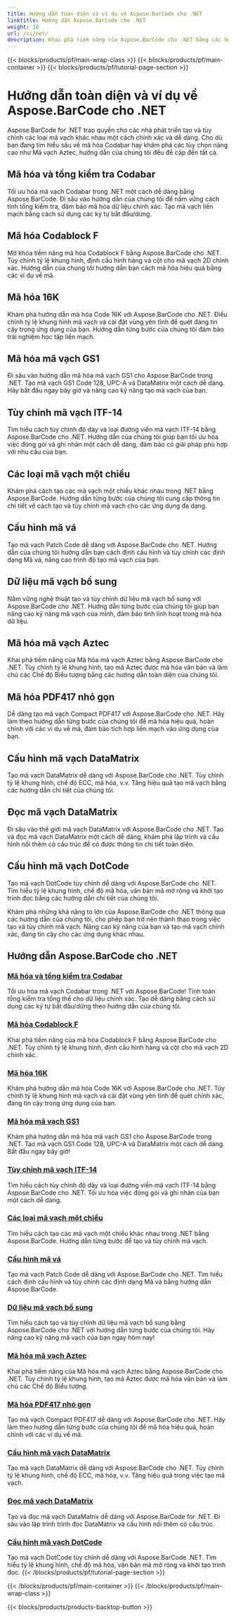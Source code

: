 ```yaml
---
title: Hướng dẫn toàn diện và ví dụ về Aspose.BarCode cho .NET
linktitle: Hướng dẫn Aspose.BarCode cho .NET
weight: 10
url: /vi/net/
description: Khai phá tiềm năng của Aspose.BarCode cho .NET bằng các hướng dẫn toàn diện! Làm chủ mã hóa Codabar, tùy chỉnh Codablock F, khám phá Mã 16K, v.v.
---
```


{{< blocks/products/pf/main-wrap-class >}}
{{< blocks/products/pf/main-container >}}
{{< blocks/products/pf/tutorial-page-section >}}

# Hướng dẫn toàn diện và ví dụ về Aspose.BarCode cho .NET



Aspose.BarCode for .NET trao quyền cho các nhà phát triển tạo và tùy chỉnh các loại mã vạch khác nhau một cách chính xác và dễ dàng. Cho dù bạn đang tìm hiểu sâu về mã hóa Codabar hay khám phá các tùy chọn nâng cao như Mã vạch Aztec, hướng dẫn của chúng tôi đều đề cập đến tất cả.

## Mã hóa và tổng kiểm tra Codabar

Tối ưu hóa mã vạch Codabar trong .NET một cách dễ dàng bằng Aspose.BarCode. Đi sâu vào hướng dẫn của chúng tôi để nắm vững cách tính tổng kiểm tra, đảm bảo mã hóa dữ liệu chính xác. Tạo mã vạch liền mạch bằng cách sử dụng các ký tự bắt đầu/dừng.

## Mã hóa Codablock F

Mở khóa tiềm năng mã hóa Codablock F bằng Aspose.BarCode cho .NET. Tùy chỉnh tỷ lệ khung hình, định cấu hình hàng và cột cho mã vạch 2D chính xác. Hướng dẫn của chúng tôi hướng dẫn bạn cách mã hóa hiệu quả bằng các ví dụ về mã.

## Mã hóa 16K

Khám phá hướng dẫn mã hóa Code 16K với Aspose.BarCode cho .NET. Điều chỉnh tỷ lệ khung hình mã vạch và cài đặt vùng yên tĩnh để quét đáng tin cậy trong ứng dụng của bạn. Hướng dẫn từng bước của chúng tôi đảm bảo trải nghiệm học tập liền mạch.

## Mã hóa mã vạch GS1

Đi sâu vào hướng dẫn mã hóa mã vạch GS1 cho Aspose.BarCode trong .NET. Tạo mã vạch GS1 Code 128, UPC-A và DataMatrix một cách dễ dàng. Hãy bắt đầu ngay bây giờ và nâng cao kỹ năng tạo mã vạch của bạn.

## Tùy chỉnh mã vạch ITF-14

Tìm hiểu cách tùy chỉnh độ dày và loại đường viền mã vạch ITF-14 bằng Aspose.BarCode cho .NET. Hướng dẫn của chúng tôi giúp bạn tối ưu hóa việc đóng gói và ghi nhãn một cách dễ dàng, đảm bảo có giải pháp phù hợp với nhu cầu của bạn.

## Các loại mã vạch một chiều

Khám phá cách tạo các mã vạch một chiều khác nhau trong .NET bằng Aspose.BarCode. Hướng dẫn từng bước của chúng tôi cung cấp thông tin chi tiết về cách tạo và tùy chỉnh mã vạch cho các ứng dụng đa dạng.

## Cấu hình mã vá

Tạo mã vạch Patch Code dễ dàng với Aspose.BarCode cho .NET. Hướng dẫn của chúng tôi hướng dẫn bạn cách định cấu hình và tùy chỉnh các định dạng Mã vá, nâng cao trình độ tạo mã vạch của bạn.

## Dữ liệu mã vạch bổ sung

Nắm vững nghệ thuật tạo và tùy chỉnh dữ liệu mã vạch bổ sung với Aspose.BarCode cho .NET. Hướng dẫn từng bước của chúng tôi giúp bạn nâng cao kỹ năng mã vạch của mình, đảm bảo tính linh hoạt trong mã hóa dữ liệu.

## Mã hóa mã vạch Aztec

Khai phá tiềm năng của Mã hóa mã vạch Aztec bằng Aspose.BarCode cho .NET. Tùy chỉnh tỷ lệ khung hình, tạo mã Aztec được mã hóa văn bản và làm chủ các Chế độ Biểu tượng bằng các hướng dẫn toàn diện của chúng tôi.

## Mã hóa PDF417 nhỏ gọn

Dễ dàng tạo mã vạch Compact PDF417 với Aspose.BarCode cho .NET. Hãy làm theo hướng dẫn từng bước của chúng tôi để mã hóa hiệu quả, hoàn chỉnh với các ví dụ về mã, đảm bảo tích hợp liền mạch vào ứng dụng của bạn.

## Cấu hình mã vạch DataMatrix

Tạo mã vạch DataMatrix dễ dàng với Aspose.BarCode cho .NET. Tùy chỉnh tỷ lệ khung hình, chế độ ECC, mã hóa, v.v. Tăng hiệu quả tạo mã vạch bằng các hướng dẫn chi tiết của chúng tôi.

## Đọc mã vạch DataMatrix

Đi sâu vào thế giới mã vạch DataMatrix với Aspose.BarCode cho .NET. Tạo và đọc mã vạch DataMatrix một cách dễ dàng, khám phá lập trình và cấu hình nối thêm có cấu trúc để có được thông tin chi tiết toàn diện.

## Cấu hình mã vạch DotCode

Tạo mã vạch DotCode tùy chỉnh dễ dàng với Aspose.BarCode cho .NET. Tìm hiểu tỷ lệ khung hình, chế độ mã hóa, văn bản mã mở rộng và khởi tạo trình đọc bằng các hướng dẫn chi tiết của chúng tôi.

Khám phá những khả năng to lớn của Aspose.BarCode cho .NET thông qua các hướng dẫn của chúng tôi, cho phép bạn trở nên thành thạo trong việc tạo và tùy chỉnh mã vạch. Nâng cao kỹ năng của bạn và tạo mã vạch chính xác, đáng tin cậy cho các ứng dụng khác nhau.
## Hướng dẫn Aspose.BarCode cho .NET
### [Mã hóa và tổng kiểm tra Codabar](./codabar-encoding-and-checksum/)
Tối ưu hóa mã vạch Codabar trong .NET với Aspose.BarCode! Tính toán tổng kiểm tra tổng thể cho dữ liệu chính xác. Tạo dễ dàng bằng cách sử dụng các ký tự bắt đầu/dừng theo hướng dẫn của chúng tôi.
### [Mã hóa Codablock F](./codablock-f-encoding/)
Khai phá tiềm năng của mã hóa Codablock F bằng Aspose.BarCode cho .NET. Tùy chỉnh tỷ lệ khung hình, định cấu hình hàng và cột cho mã vạch 2D chính xác.
### [Mã hóa 16K](./code-16k-encoding/)
Khám phá hướng dẫn mã hóa Code 16K với Aspose.BarCode cho .NET. Tùy chỉnh tỷ lệ khung hình mã vạch và cài đặt vùng yên tĩnh để quét chính xác, đáng tin cậy trong ứng dụng của bạn.
### [Mã hóa mã vạch GS1](./gs1-barcode-encoding/)
Khám phá hướng dẫn mã hóa mã vạch GS1 cho Aspose.BarCode trong .NET. Tạo mã vạch GS1 Code 128, UPC-A và DataMatrix một cách dễ dàng. Bắt đầu ngay bây giờ!
### [Tùy chỉnh mã vạch ITF-14](./itf-14-barcode-customization/)
Tìm hiểu cách tùy chỉnh độ dày và loại đường viền mã vạch ITF-14 bằng Aspose.BarCode cho .NET. Tối ưu hóa việc đóng gói và ghi nhãn của bạn một cách dễ dàng.
### [Các loại mã vạch một chiều](./one-dimensional-barcode-types/)
Tìm hiểu cách tạo các mã vạch một chiều khác nhau trong .NET bằng Aspose.BarCode. Hướng dẫn từng bước để tạo và tùy chỉnh mã vạch.
### [Cấu hình mã vá](./patch-code-configuration/)
Tạo mã vạch Patch Code dễ dàng với Aspose.BarCode cho .NET. Tìm hiểu cách định cấu hình và tùy chỉnh các định dạng Mã vá bằng hướng dẫn Aspose.BarCode.
### [Dữ liệu mã vạch bổ sung](./supplemental-barcode-data/)
Tìm hiểu cách tạo và tùy chỉnh dữ liệu mã vạch bổ sung bằng Aspose.BarCode cho .NET với hướng dẫn từng bước của chúng tôi. Hãy nâng cao kỹ năng mã vạch của bạn ngay hôm nay!
### [Mã hóa mã vạch Aztec](./aztec-barcode-encoding/)
Khai phá tiềm năng của Mã hóa mã vạch Aztec bằng Aspose.BarCode cho .NET. Tùy chỉnh tỷ lệ khung hình, tạo mã Aztec được mã hóa văn bản và làm chủ các Chế độ Biểu tượng.
### [Mã hóa PDF417 nhỏ gọn](./compact-pdf417-encoding/)
Tạo mã vạch Compact PDF417 dễ dàng với Aspose.BarCode cho .NET. Hãy làm theo hướng dẫn từng bước của chúng tôi để mã hóa hiệu quả, hoàn chỉnh với các ví dụ về mã.
### [Cấu hình mã vạch DataMatrix](./datamatrix-barcode-configuration/)
Tạo mã vạch DataMatrix dễ dàng với Aspose.BarCode cho .NET. Tùy chỉnh tỷ lệ khung hình, chế độ ECC, mã hóa, v.v. Tăng hiệu quả trong việc tạo mã vạch.
### [Đọc mã vạch DataMatrix](./datamatrix-barcode-reading/)
Tạo và đọc mã vạch DataMatrix dễ dàng với Aspose.BarCode for .NET. Đi sâu vào lập trình trình đọc DataMatrix và cấu hình nối thêm có cấu trúc.
### [Cấu hình mã vạch DotCode](./dotcode-barcode-configuration/)
Tạo mã vạch DotCode tùy chỉnh dễ dàng với Aspose.BarCode .NET. Tìm hiểu tỷ lệ khung hình, chế độ mã hóa, văn bản mã mở rộng và khởi tạo trình đọc.
{{< /blocks/products/pf/tutorial-page-section >}}

{{< /blocks/products/pf/main-container >}}
{{< /blocks/products/pf/main-wrap-class >}}

{{< blocks/products/products-backtop-button >}}
